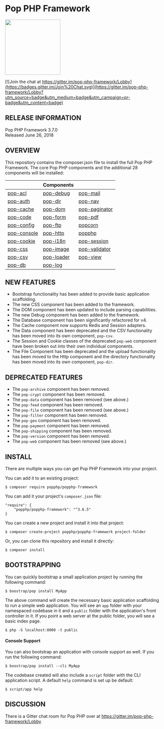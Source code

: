 Pop PHP Framework
=================

<img src="http://www.popphp.org/assets/img/pop-php-logo.png" width="180" height="180" />

[![Join the chat at https://gitter.im/pop-php-framework/Lobby](https://badges.gitter.im/Join%20Chat.svg)](https://gitter.im/pop-php-framework/Lobby?utm_source=badge&utm_medium=badge&utm_campaign=pr-badge&utm_content=badge)

RELEASE INFORMATION
-------------------
Pop PHP Framework 3.7.0  
Released June 26, 2018

OVERVIEW
--------
This repository contains the composer.json file to install the full Pop PHP Framework.
The core Pop PHP components and the additional 28 components will be installed:

|                                                      | Components                                               |                                                          |
|------------------------------------------------------|----------------------------------------------------------|----------------------------------------------------------|
| [pop-acl](https://github.com/popphp/pop-acl)         | [pop-debug](https://github.com/popphp/pop-debug)         | [pop-mail](https://github.com/popphp/pop-mail)           |
| [pop-auth](https://github.com/popphp/pop-auth)       | [pop-dir](https://github.com/popphp/pop-dir)             | [pop-nav](https://github.com/popphp/pop-nav)             |
| [pop-cache](https://github.com/popphp/pop-cache)     | [pop-dom](https://github.com/popphp/pop-dom)             | [pop-paginator](https://github.com/popphp/pop-paginator) |
| [pop-code](https://github.com/popphp/pop-code)       | [pop-form](https://github.com/popphp/pop-form)           | [pop-pdf](https://github.com/popphp/pop-pdf)             |
| [pop-config](https://github.com/popphp/pop-config)   | [pop-ftp](https://github.com/popphp/pop-ftp)             | [popcorn](https://github.com/popphp/popcorn)             |
| [pop-console](https://github.com/popphp/pop-console) | [pop-http](https://github.com/popphp/pop-http)           | [popphp](https://github.com/popphp/popphp)               |
| [pop-cookie](https://github.com/popphp/pop-cookie)   | [pop-i18n](https://github.com/popphp/pop-i18n)           | [pop-session](https://github.com/popphp/pop-session)     |
| [pop-css](https://github.com/popphp/pop-css)         | [pop-image](https://github.com/popphp/pop-image)         | [pop-validator](https://github.com/popphp/pop-validator) |
| [pop-csv](https://github.com/popphp/pop-csv)         | [pop-loader](https://github.com/popphp/pop-loader)       | [pop-view](https://github.com/popphp/pop-view)           |
| [pop-db](https://github.com/popphp/pop-db)           | [pop-log](https://github.com/popphp/pop-log)             |                                                          |


NEW FEATURES
------------

* Bootstrap functionality has been added to provide basic application scaffolding.
* The new CSS component has been added to the framework.
* The DOM component has been updated to include parsing capabilities.
* The new Debug component has been added to the framework.
* The Database component has been significantly refactored for v4.
* The Cache component now supports Redis and Session adapters.
* The Data component has been deprecated and the CSV functionality has been moved into its own component, `pop-csv`.
* The Session and Cookie classes of the deprecated `pop-web` component have been broken out into their own individual components.
* The File Component has been deprecated and the upload functionality has been moved to the Http component and the directory
  functionality has been moved into its own component, `pop-dir`.


DEPRECATED FEATURES
-------------------

* The `pop-archive` component has been removed.
* The `pop-crypt` component has been removed.
* The `pop-data` component has been removed (see above.)
* The `pop-feed` component has been removed.
* The `pop-file` component has been removed (see above.)
* The `pop-filter` component has been removed.
* The `pop-geo` component has been removed.
* The `pop-payment` component has been removed.
* The `pop-shipping` component has been removed.
* The `pop-version` component has been removed.
* The `pop-web` component has been removed (see above.)


INSTALL
-------
There are multiple ways you can get Pop PHP Framework into your project.

You can add it to an existing project:

```console
$ composer require popphp/popphp-framework
```

You can add it your project's `composer.json` file:

    "require": {
        "popphp/popphp-framework": "^3.6.5"
    }

You can create a new project and install it into that project:

```console
$ composer create-project popphp/popphp-framework project-folder
```

Or, you can clone this repository and install it directly:

```console
$ composer install
```

BOOTSTRAPPING
-------------
You can quickly bootstrap a small application project by running the following command:

```console
$ boostrap/pop install MyApp
```

The above command will create the necessary basic application scaffolding to run a simple
web application. You will see an `app` folder with your namespaced codebase in it and a
`public` folder with the application's front controller in it. If you point a web server
at the public folder, you will see a basic index page.

 ```console
 $ php -S localhost:8000 -t public
 ```

#### Console Support

You can also bootstrap an application with console support as well. If you run the
following command:

```console
$ boostrap/pop install --cli MyApp
```

The codebase created will also include a `script` folder with the CLI application script.
A default `help` command is set up be default:

 ```console
 $ script/app help
 ```

## DISCUSSION

There is a Gitter chat room for Pop PHP over at https://gitter.im/pop-php-framework/Lobby
